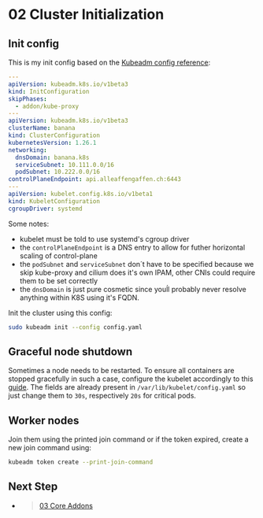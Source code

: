 # 02 Cluster Initialization

## Init config

This is my init config based on the [Kubeadm config reference](https://kubernetes.io/docs/reference/config-api/kubeadm-config.v1beta3/#kubeadm-k8s-io-v1beta3-JoinConfiguration):

```yaml
---
apiVersion: kubeadm.k8s.io/v1beta3
kind: InitConfiguration
skipPhases:
  - addon/kube-proxy
---
apiVersion: kubeadm.k8s.io/v1beta3
clusterName: banana
kind: ClusterConfiguration
kubernetesVersion: 1.26.1
networking:
  dnsDomain: banana.k8s
  serviceSubnet: 10.111.0.0/16
  podSubnet: 10.222.0.0/16
controlPlaneEndpoint: api.alleaffengaffen.ch:6443
---
apiVersion: kubelet.config.k8s.io/v1beta1
kind: KubeletConfiguration
cgroupDriver: systemd 
```

Some notes:

- kubelet must be told to use systemd's cgroup driver
- the `controlPlaneEndpoint` is a DNS entry to allow for futher horizontal scaling of control-plane
- the `podSubnet` and `serviceSubnet` don´t have to be specified because we skip kube-proxy and cilium does it's own IPAM, other CNIs could require them to be set correctly
- the `dnsDomain` is just pure cosmetic since youĺl probably never resolve anything within K8S using it's FQDN.

Init the cluster using this config:

```bash
sudo kubeadm init --config config.yaml 
```

## Graceful node shutdown

Sometimes a node needs to be restarted. To ensure all containers are stopped gracefully in such a case, configure the kubelet accordingly to this [guide](https://kubernetes.io/docs/concepts/architecture/nodes/#graceful-node-shutdown). The fields are already present in `/var/lib/kubelet/config.yaml` so just change them to `30s`, respectively `20s` for critical pods.

## Worker nodes

Join them using the printed join command or if the token expired, create a new join command using:

```bash
kubeadm token create --print-join-command
```

## Next Step

- > [03 Core Addons](./03_core_addons.md)
